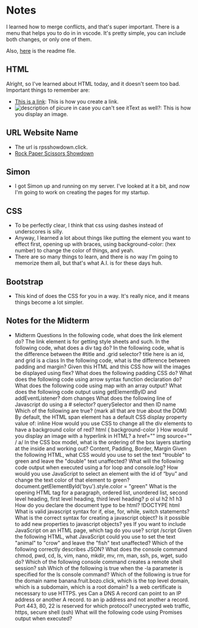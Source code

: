 # Notes

I learned how to merge conflicts, and that's super important. There is a menu that helps you to do in in vscode. It's pretty simple, you can include both changes, or only one of them.

Also, [here](/README.md) is the readme file.

## HTML

Alright, so I've learned about HTML today, and it doesn't seem too bad. Important things to remember are:
- <a href="some url here">This is a link</a>: This is how you create a link.
- <img src="url_to_some_image" alt="description of picure in case you can't see it" width="number" height="number">Text as well?</img>: This is how you display an image.

## URL Website Name

- The url is rpsshowdown.click.
- <a href="https://rpsshowdown.click">Rock Paper Scissors Showdown</a>

## Simon

- I got Simon up and running on my server. I've looked at it a bit, and now I'm going to work on creating the pages for my startup.

## CSS

- To be perfectly clear, I think that css using dashes instead of underscores is silly.
- Anyway, I learned a lot about things like putting the element you want to effect first, opening up with braces, using background-color: (hex number) to change the color of things, and yeah.
- There are so many things to learn, and there is no way I'm going to memorize them all, but that's what A.I. is for these days huh.

## Bootstrap

- This kind of does the CSS for you in a way. It's really nice, and it means things become a lot simpler.

## Notes for the Midterm
- Midterm Questions
In the following code, what does the link element do? The link element is for getting style sheets and such.
In the following code,  what does a div tag do?
In the following code, what is the difference between the #title and .grid selector? title here is an id, and grid is a class
In the following code, what is the difference between padding and margin?
Given this HTML and this CSS how will the images be displayed using flex?
What does the following padding CSS do?
What does the following code using arrow syntax function declaration do?
What does the following code using map with an array output?
What does the following code output using getElementByID and addEventListener? dom changes
What does the following line of Javascript do using a # selector? querySelector and then ID name
Which of the following are true? (mark all that are true about the DOM)
By default, the HTML span element has a default CSS display property value of: inline
How would you use CSS to change all the div elements to have a background color of red? html { background-color }
How would you display an image with a hyperlink in HTML? a href="" img source="" / a/
In the CSS box model, what is the ordering of the box layers starting at the inside and working out? Content, Padding, Border, Margin
Given the following HTML, what CSS would you use to set the text "trouble" to green and leave the "double" text unaffected?
What will the following code output when executed using a for loop and console.log?
How would you use JavaScript to select an element with the id of “byu” and change the text color of that element to green? document.getElementById('byu').style.color = "green"
What is the opening HTML tag for a paragraph, ordered list, unordered list, second level heading, first level heading, third level heading? p ol ul h2 h1 h3
How do you declare the document type to be html? !DOCTYPE html
What is valid javascript syntax for if, else, for, while, switch statements?
What is the correct syntax for creating a javascript object?
Is it possible to add new properties to javascript objects? yes
If you want to include JavaScript on an HTML page, which tag do you use? script /script
Given the following HTML, what JavaScript could you use to set the text "animal" to "crow" and leave the "fish" text unaffected?
Which of the following correctly describes JSON?
What does the console command chmod, pwd, cd, ls, vim, nano, mkdir, mv, rm, man, ssh, ps, wget, sudo  do?
Which of the following console command creates a remote shell session? ssh
Which of the following is true when the -la parameter is specified for the ls console command?
Which of the following is true for the domain name banana.fruit.bozo.click, which is the top level domain, which is a subdomain, which is a root domain?
Is a web certificate is necessary to use HTTPS. yes
Can a DNS A record can point to an IP address or another A record. to an ip address and not another a record.
Port 443, 80, 22 is reserved for which protocol? unecrypted web traffic, https, secure shell (ssh)
What will the following code using Promises output when executed?
